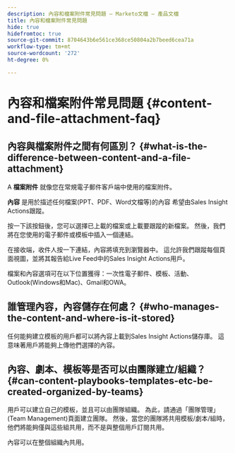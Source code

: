 ```yaml
---
description: 內容和檔案附件常見問題 — Marketo文檔 — 產品文檔
title: 內容和檔案附件常見問題
hide: true
hidefromtoc: true
source-git-commit: 8704643b6e561ce368ce50804a2b7beed6cea71a
workflow-type: tm+mt
source-wordcount: '272'
ht-degree: 0%

---
```


# 內容和檔案附件常見問題 {#content-and-file-attachment-faq}

## 內容與檔案附件之間有何區別？ {#what-is-the-difference-between-content-and-a-file-attachment}

A **檔案附件** 就像您在常規電子郵件客戶端中使用的檔案附件。

**內容** 是用於描述任何檔案(PPT、PDF、Word文檔等)的內容 希望由Sales Insight Actions跟蹤。

按一下該按鈕後，您可以選擇已上載的檔案或上載要跟蹤的新檔案。 然後，我們將在您使用的電子郵件或模板中插入一個連結。

在接收端，收件人按一下連結，內容將填充到瀏覽器中。 這允許我們跟蹤每個頁面視圖，並將其報告給Live Feed中的Sales Insight Actions用戶。

檔案和內容選項可在以下位置獲得：一次性電子郵件、模板、活動、Outlook(Windows和Mac)、Gmail和OWA。

## 誰管理內容，內容儲存在何處？ {#who-manages-the-content-and-where-is-it-stored}

任何能夠建立模板的用戶都可以將內容上載到Sales Insight Actions儲存庫。 這意味著用戶將能夠上傳他們選擇的內容。

## 內容、劇本、模板等是否可以由團隊建立/組織？ {#can-content-playbooks-templates-etc-be-created-organized-by-teams}

用戶可以建立自己的模板，並且可以由團隊組織。 為此，請通過「團隊管理」(Team Management)頁面建立團隊。 然後，當您的團隊將共用模板/劇本/組時，他們將能夠僅與這些組共用，而不是與整個用戶訂閱共用。

內容可以在整個組織內共用。
